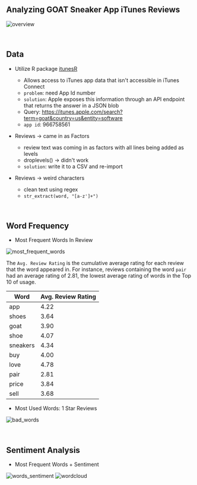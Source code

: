 ## Analyzing GOAT Sneaker App iTunes Reviews  

![overview](https://images.duckduckgo.com/iu/?u=http%3A%2F%2Fkicksaddict.com%2Fwp-content%2Fuploads%2F2015%2F06%2FGOAT-screenshot-set-1.png&f=1)

&nbsp;
## Data

- Utilize R package [itunesR](https://github.com/amrrs/itunesr)
    - Allows access to iTunes app data that isn't accessible in iTunes Connect
    - `problem`: need App Id number
    - `solution`: Apple exposes this information through an API endpoint that returns the answer in a JSON blob
    - Query: https://itunes.apple.com/search?term=goat&country=us&entity=software
    - `app id`: 966758561

- Reviews -> came in as Factors
    - review text was coming in as factors with all lines being added as levels
    - droplevels() -> didn't work
    - `solution`: write it to a CSV and re-import

- Reviews -> weird characters
    - clean text using regex
    - `str_extract(word, "[a-z']+")`

&nbsp;
## Word Frequency

- Most Frequent Words In Review  

![most_frequent_words](https://i.imgur.com/UkXcKJx.png)

The `Avg. Review Rating` is the cumulative average rating for each review that the word appeared in. For instance, reviews containing the word `pair` had an average rating of 2.81, the lowest average rating of words in the Top 10 of usage.

Word | Avg. Review Rating
-- | --
app | 4.22
shoes | 3.64
goat | 3.90
shoe | 4.07
sneakers | 4.34
buy | 4.00
love | 4.78
pair | 2.81
price | 3.84
sell | 3.68

- Most Used Words: 1 Star Reviews

![bad_words](https://i.imgur.com/YHb1dem.png)

&nbsp;
## Sentiment Analysis

- Most Frequent Words + Sentiment

![words_sentiment](https://i.imgur.com/eqiWgSn.png)
![wordcloud](https://i.imgur.com/M11cXKn.jpg)